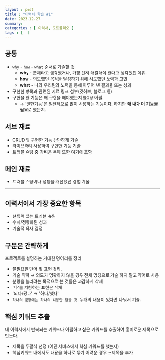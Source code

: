 ```yaml
---
layout : post
title : "이력서 학습 #1"
date: 2023-12-27
summary: 
categories : [ 이력서, 포트폴리오 ]
tags : [  ]
---
```



## 공통

- `why` - `how` - `what` 순서로 기술할 것
  - **why**  - 문제라고 생각했거나, 가장 먼저 해결해야 한다고 생각했던 이유.
  - **how**  - 의도했던 목적을 달성하기 위해 시도했던 노력과 고민
  - **what** - 나와 우리팀의 노력을 통해 이루어 낸 결과물 또는 성과  
- 구현한 항목과 관련된 자료 링크 첨부(깃허브, 블로그 등)
- 구현을 한 기능은 왜 구현을 해야했는지 `필요성` 어필.
  - → '권한기능'은 일반적으로 많이 사용하는 기능이다. 하지만 **왜 내가 이 기능을 필요**로 했는지.

## 서브 재료

- CRUD 및 구현한 기능 간단하게 기술
- 라이브러리 사용하여 구현한 기능 기술
- 트러블 슈팅 중 가벼운 주제 또한 여기에 포함


## 메인 재료

- 트러블 슈팅이나 성능을 개선했던 경험 기술


---

## 이력서에서 가장 중요한 항목

* 설득력 있는 트러블 슈팅
* 수치/정량화된 성과
* 기술적 의사 결정

## 구문은 간략하게

프로젝트를 설명하는 거대한 덩어리를 정리

* 불필요한 단어 및 표현 정리.
* 기술 약어  → 의도가 명확하지 않을 경우 전체 명칭으로 기술 하지 말고 약어로 사용
* 분량을 늘리려는 목적으로 쓴 것들은 과감하게 삭제
* '나'를 지칭하는 표현은 삭제
* '되다/됐다' → '하다/했다'
* `하나의 문장에는 하나의 내용만 담을 것`. 두개의 내용이 있다면 나눠서 기술.

## 핵심 키워드 추출

내 이력서에서 반복되는 키워드나 어필하고 싶은 키워드를 추출하여 흥미로운 제목으로 만든다.

* 제목을 두괄식 선정 (어떤 서비스에서 핵심 키워드를 했는지)
* 핵심키워드 내에서도 내용을 하나로 묶기 어려운 경우 소제목을 추가
       
             
      






